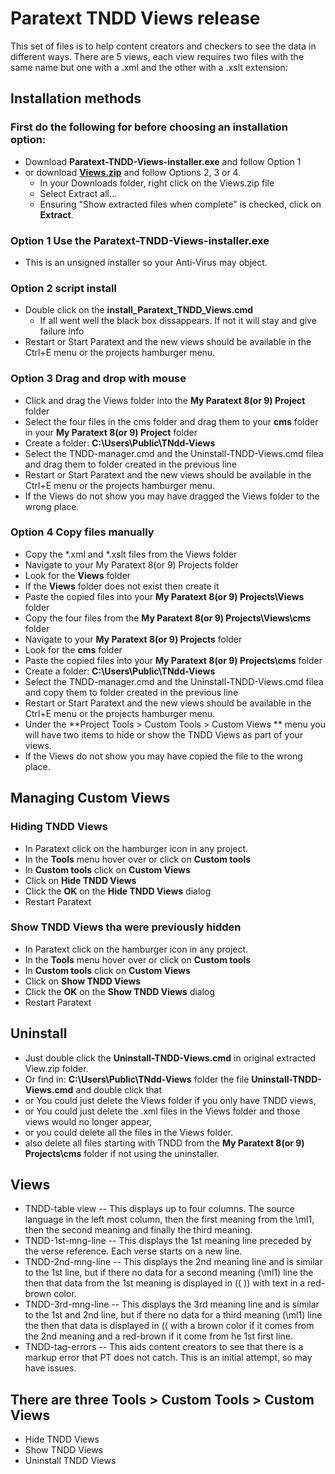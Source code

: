 # Paratext TNDD Views release

This set of files is to help content creators and checkers to see the data in different ways. There are 5 views, each view requires two files with the same name but one with a .xml and the other with a .xslt extension:

## Installation methods

### First do the following for before choosing an installation option:
- Download **Paratext-TNDD-Views-installer.exe** and follow Option 1 
- or download **[Views.zip](https://github.com/SILAsiaPub/PT-Views/releases/download/latest/Views.zip)** and follow Options 2, 3 or 4. 
  - In your Downloads folder, right click on the Views.zip file
  - Select Extract all...
  - Ensuring "Show extracted files when complete" is checked, click on **Extract**.



### Option 1 Use the Paratext-TNDD-Views-installer.exe 
- This is an unsigned installer so your Anti-Virus may object.

### Option 2 script install
- Double click on the **install_Paratext_TNDD_Views.cmd**
  - If all went well the black box dissappears. If not it will stay and give failure info
- Restart or Start Paratext and the new views should be available in the Ctrl+E menu or the projects hamburger menu.

### Option 3 Drag and drop with mouse
- Click and drag the Views folder into the **My Paratext 8(or 9) Project** folder
- Select the four files in the cms folder and drag them to your **cms** folder in your **My Paratext 8(or 9) Project** folder
- Create a folder: **C:\Users\Public\TNdd-Views**
- Select the TNDD-manager.cmd and the Uninstall-TNDD-Views.cmd filea and drag them to folder created in the previous line
- Restart or Start Paratext and the new views should be available in the Ctrl+E menu or the projects hamburger menu.
- If the Views do not show you may have dragged the Views folder to the wrong place.

### Option 4 Copy files manually
- Copy the *.xml and *.xslt files from the Views folder
- Navigate to your My Paratext 8(or 9) Projects folder
- Look for the **Views** folder
- If the **Views** folder does not exist then create it
- Paste the copied files into your **My Paratext 8(or 9) Projects\Views** folder
- Copy the four files from the **My Paratext 8(or 9) Projects\Views\cms** folder
- Navigate to your **My Paratext 8(or 9) Projects** folder
- Look for the **cms** folder
- Paste the copied files into your **My Paratext 8(or 9) Projects\cms** folder
- Create a folder: **C:\Users\Public\TNdd-Views**
- Select the TNDD-manager.cmd and the Uninstall-TNDD-Views.cmd filea and copy them to folder created in the previous line
- Restart or Start Paratext and the new views should be available in the Ctrl+E menu or the projects hamburger menu.
- Under the **Project Tools > Custom Tools > Custom Views ** menu you will have two items to hide or show the TNDD Views as part of your views.
- If the Views do not show you may have copied the file to the wrong place.

## Managing Custom Views

### Hiding TNDD Views
- In Paratext click on the hamburger icon in any project.
- In the **Tools** menu hover over or click on **Custom tools**
- In  **Custom tools** click on **Custom Views**
- Click on **Hide TNDD Views**
- Click the **OK** on the **Hide TNDD Views** dialog
- Restart Paratext

### Show TNDD Views tha were previously hidden
- In Paratext click on the hamburger icon in any project.
- In the **Tools** menu hover over or click on **Custom tools**
- In  **Custom tools** click on **Custom Views**
- Click on **Show TNDD Views**
- Click the **OK** on the **Show TNDD Views** dialog
- Restart Paratext

## Uninstall
- Just double click the **Uninstall-TNDD-Views.cmd** in original extracted View.zip folder.
- Or find in: **C:\Users\Public\TNdd-Views** folder the file **Uninstall-TNDD-Views.cmd** and double click that 
- or You could just delete the Views folder if you only have TNDD views,
- or You could just delete the .xml files in the Views folder and those views would no longer appear,
- or you could delete all the files in the Views folder.
- also delete all files starting with TNDD from the **My Paratext 8(or 9) Projects\cms** folder if not using the uninstaller.

## Views

- TNDD-table view -- This displays up to four columns. The source language in the left most column, then the first meaning from the \ml1, then the second meaning and finally the third meaning.
- TNDD-1st-mng-line -- This displays the 1st meaning line preceded by the verse reference. Each verse starts on a new line.
- TNDD-2nd-mng-line -- This displays the 2nd meaning line and is similar to the 1st line, but if there no data for a second meaning (\ml1) line the then that data from the 1st meaning is displayed in (( )) with text in a red-brown color.
- TNDD-3rd-mng-line -- This displays the 3rd meaning line and is similar to the 1st and 2nd line, but if there no data for a third meaning (\ml1) line the then that data is displayed in (( with a brown color if it comes from the 2nd meaning and a red-brown if it come from he 1st first line.
- TNDD-tag-errors -- This aids content creators to see that there is a markup error that PT does not catch. This is an initial attempt, so may have issues.

## There are three **Tools > Custom Tools > Custom Views**
- Hide TNDD Views 
- Show TNDD Views 
- Uninstall TNDD Views 